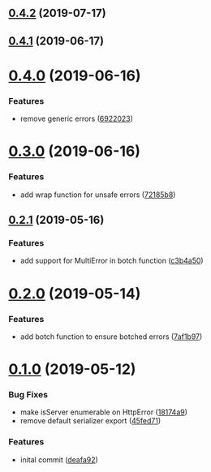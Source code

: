 <a name="0.4.2"></a>

## [0.4.2](https://github.com/ersims/botched/compare/v0.4.1...v0.4.2) (2019-07-17)

<a name="0.4.1"></a>

## [0.4.1](https://github.com/ersims/botched/compare/v0.4.0...v0.4.1) (2019-06-17)

<a name="0.4.0"></a>

# [0.4.0](https://github.com/ersims/botched/compare/v0.3.0...v0.4.0) (2019-06-16)

### Features

- remove generic errors ([6922023](https://github.com/ersims/botched/commit/6922023))

<a name="0.3.0"></a>

# [0.3.0](https://github.com/ersims/botched/compare/v0.2.1...v0.3.0) (2019-06-16)

### Features

- add wrap function for unsafe errors ([72185b8](https://github.com/ersims/botched/commit/72185b8))

<a name="0.2.1"></a>

## [0.2.1](https://github.com/ersims/botched/compare/v0.2.0...v0.2.1) (2019-05-16)

### Features

- add support for MultiError in botch function ([c3b4a50](https://github.com/ersims/botched/commit/c3b4a50))

<a name="0.2.0"></a>

# [0.2.0](https://github.com/ersims/botched/compare/v0.1.0...v0.2.0) (2019-05-14)

### Features

- add botch function to ensure botched errors ([7af1b97](https://github.com/ersims/botched/commit/7af1b97))

<a name="0.1.0"></a>

# [0.1.0](https://github.com/ersims/botched/compare/deafa92...v0.1.0) (2019-05-12)

### Bug Fixes

- make isServer enumerable on HttpError ([18174a9](https://github.com/ersims/botched/commit/18174a9))
- remove default serializer export ([45fed71](https://github.com/ersims/botched/commit/45fed71))

### Features

- inital commit ([deafa92](https://github.com/ersims/botched/commit/deafa92))
